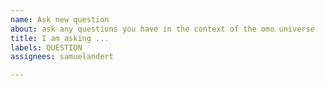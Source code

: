 ```yaml
---
name: Ask new question
about: ask any questions you have in the context of the omo universe
title: I am asking ...
labels: QUESTION
assignees: samuelandert

---
```



